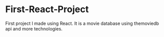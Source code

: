 # First-React-Project
First project I made using React. It is a movie database using themoviedb api and more technologies.
